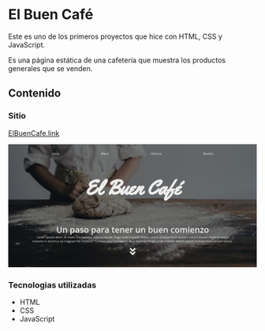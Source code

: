 # El Buen Café

Este es uno de los primeros proyectos que hice con HTML, CSS y JavaScript.

Es una página estática de una cafetería que muestra los productos generales que se venden.

## Contenido

### Sitio

[ElBuenCafe.link](https://el-buen-cafe.netlify.app/)

![Imagen](img/portada.jpg)

### Tecnologias utilizadas

- HTML
- CSS
- JavaScript
